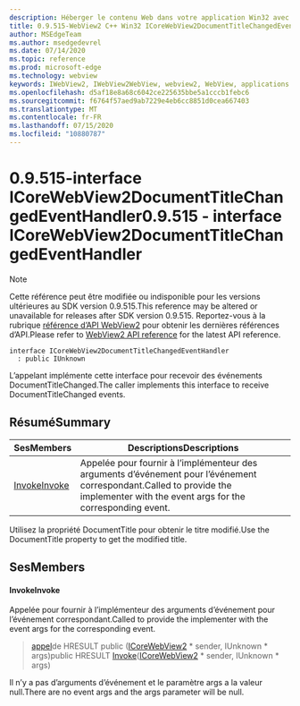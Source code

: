 ```yaml
---
description: Héberger le contenu Web dans votre application Win32 avec le contrôle Microsoft Edge WebView2
title: 0.9.515-WebView2 C++ Win32 ICoreWebView2DocumentTitleChangedEventHandler
author: MSEdgeTeam
ms.author: msedgedevrel
ms.date: 07/14/2020
ms.topic: reference
ms.prod: microsoft-edge
ms.technology: webview
keywords: IWebView2, IWebView2WebView, webview2, WebView, applications Win32, Win32, Edge, ICoreWebView2, ICoreWebView2Controller, contrôle de navigateur, html Edge
ms.openlocfilehash: d5af18e8a68c6042ce225635bbe5a1cccb1febc6
ms.sourcegitcommit: f6764f57aed9ab7229e4eb6cc8851d0cea667403
ms.translationtype: MT
ms.contentlocale: fr-FR
ms.lasthandoff: 07/15/2020
ms.locfileid: "10880787"
---
```

# <span data-ttu-id="b3134-104">0.9.515-interface ICoreWebView2DocumentTitleChangedEventHandler</span><span class="sxs-lookup"><span data-stu-id="b3134-104">0.9.515 - interface ICoreWebView2DocumentTitleChangedEventHandler</span></span> 

> [!NOTE]
> <span data-ttu-id="b3134-105">Cette référence peut être modifiée ou indisponible pour les versions ultérieures au SDK version 0.9.515.</span><span class="sxs-lookup"><span data-stu-id="b3134-105">This reference may be altered or unavailable for releases after SDK version 0.9.515.</span></span> <span data-ttu-id="b3134-106">Reportez-vous à la rubrique [référence d’API WebView2](../../../webview2-api-reference.md) pour obtenir les dernières références d’API.</span><span class="sxs-lookup"><span data-stu-id="b3134-106">Please refer to [WebView2 API reference](../../../webview2-api-reference.md) for the latest API reference.</span></span>

```
interface ICoreWebView2DocumentTitleChangedEventHandler
  : public IUnknown
```

<span data-ttu-id="b3134-107">L’appelant implémente cette interface pour recevoir des événements DocumentTitleChanged.</span><span class="sxs-lookup"><span data-stu-id="b3134-107">The caller implements this interface to receive DocumentTitleChanged events.</span></span>

## <span data-ttu-id="b3134-108">Résumé</span><span class="sxs-lookup"><span data-stu-id="b3134-108">Summary</span></span>

 <span data-ttu-id="b3134-109">Ses</span><span class="sxs-lookup"><span data-stu-id="b3134-109">Members</span></span>                        | <span data-ttu-id="b3134-110">Descriptions</span><span class="sxs-lookup"><span data-stu-id="b3134-110">Descriptions</span></span>
--------------------------------|---------------------------------------------
[<span data-ttu-id="b3134-111">Invoke</span><span class="sxs-lookup"><span data-stu-id="b3134-111">Invoke</span></span>](#invoke) | <span data-ttu-id="b3134-112">Appelée pour fournir à l’implémenteur des arguments d’événement pour l’événement correspondant.</span><span class="sxs-lookup"><span data-stu-id="b3134-112">Called to provide the implementer with the event args for the corresponding event.</span></span>

<span data-ttu-id="b3134-113">Utilisez la propriété DocumentTitle pour obtenir le titre modifié.</span><span class="sxs-lookup"><span data-stu-id="b3134-113">Use the DocumentTitle property to get the modified title.</span></span>

## <span data-ttu-id="b3134-114">Ses</span><span class="sxs-lookup"><span data-stu-id="b3134-114">Members</span></span>

#### <span data-ttu-id="b3134-115">Invoke</span><span class="sxs-lookup"><span data-stu-id="b3134-115">Invoke</span></span> 

<span data-ttu-id="b3134-116">Appelée pour fournir à l’implémenteur des arguments d’événement pour l’événement correspondant.</span><span class="sxs-lookup"><span data-stu-id="b3134-116">Called to provide the implementer with the event args for the corresponding event.</span></span>

> <span data-ttu-id="b3134-117">[appel](#invoke)de HRESULT public ([ICoreWebView2](icorewebview2.md) \* sender, IUnknown \* args)</span><span class="sxs-lookup"><span data-stu-id="b3134-117">public HRESULT [Invoke](#invoke)([ICoreWebView2](icorewebview2.md) \* sender, IUnknown \* args)</span></span>

<span data-ttu-id="b3134-118">Il n’y a pas d’arguments d’événement et le paramètre args a la valeur null.</span><span class="sxs-lookup"><span data-stu-id="b3134-118">There are no event args and the args parameter will be null.</span></span>

